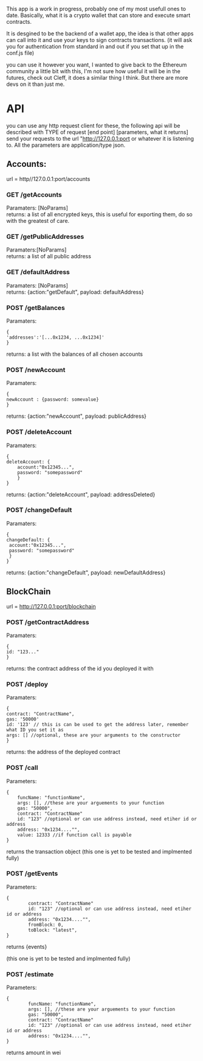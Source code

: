 
This app is a work in progress, probably one of my most usefull ones to date. Basically, what it is a crypto wallet that can store and execute smart contracts.

It is desgined to be the backend of a wallet app, the idea is that other apps can call into it and use your keys to sign contracts transactions.
(it will ask you for authentication from standard in and out if you set that up in the conf.js file)

you can use it however you want, I wanted to give back to the Ethereum community a little bit with this, I'm not sure how
useful it will be in the futures, check out Cleff, it does a similar thing I think. But there are more devs on it than just me.


# API
you can use any http request client for these, the following api will be described 
with TYPE of request [end point] [parameters, what it returns] send your requests to the
url "http://127.0.0.1:port or whatever it is listening to. All the parameters are application/type json.


## Accounts:

url = http//127.0.0.1:port/accounts  
### GET __**/getAccounts**__  
Paramaters: [NoParams]  
returns: a list of all encrypted keys, this is useful for exporting them, do so with the greatest of care.  

### GET __**/getPublicAddresses**__   
Paramaters:[NoParams]   
returns: a list of all public address  

### GET __**/defaultAddress**__  
Paramaters: [NoParams]  
returns: {action:"getDefault", payload: defaultAddress}  

### POST __**/getBalances**__   
Paramaters: 
```
{
'addresses':'[...0x1234, ...0x1234]'
}
```
returns: a list with the balances of all chosen accounts  

### POST __**/newAccount**__  
Paramaters: 
```
{
newAccount : {password: somevalue}
}
```
returns: {action:"newAccount", payload: publicAddress}  

### POST __**/deleteAccount**__  
Paramaters: 
```
{
deleteAccount: {
    account:"0x12345...", 
    password: "somepassword"
    }
}
```
returns: {action:"deleteAccount", payload: addressDeleted}  

### POST __**/changeDefault**__   
Paramaters: 
```
{
changeDefault: {
 account:"0x12345...", 
 password: "somepassword"
 }
}
```
returns: {action:"changeDefault", payload: newDefaultAddress} 
## BlockChain  
url = http://127.0.0.1:port/blockchain

### POST /getContractAddress  
Paramaters: 
```
{
id: "123..."
}
```
returns: the contract address of the id you deployed it with  

### POST /deploy  
Paramaters:  
```  
{  
contract: "ContractName",  
gas: '50000'  
id: '123' // this is can be used to get the address later, remember what ID you set it as   
args: [] //optional, these are your arguments to the constructor    
}
 ```    
returns: the address of the deployed contract  

### POST /call  
Parameters: 
```
{   
    funcName: "functionName",  
    args: [], //these are your arguements to your function  
    gas: "50000",  
    contract: "ContractName"  
    id: "123" //optional or can use address instead, need etiher id or address  
    address: "0x1234...."",  
    value: 12333 //if function call is payable 
}
```
returns the transaction object
(this one is yet to be tested and implmented fully)  
### POST /getEvents  
Parameters: 
```
{  
        contract: "ContractName"  
        id: "123" //optional or can use address instead, need etiher id or address  
        address: "0x1234...."",  
        fromBlock: 0,  
        toBlock: "latest",  
}
```  
returns {events}  
  
(this one is yet to be tested and implmented fully)  
### POST /estimate  
Parameters: 
```  
{  
        funcName: "functionName",  
        args: [], //these are your arguements to your function  
        gas: "50000",  
        contract: "ContractName"  
        id: "123" //optional or can use address instead, need etiher id or address  
        address: "0x1234...."",  
}
```  
returns amount in wei  
